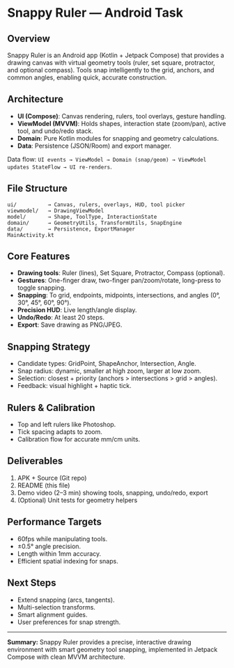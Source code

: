 # Snappy Ruler — Android Task

## Overview

Snappy Ruler is an Android app (Kotlin + Jetpack Compose) that provides a drawing canvas with virtual geometry tools (ruler, set square, protractor, and optional compass). Tools snap intelligently to the grid, anchors, and common angles, enabling quick, accurate construction.

## Architecture

* **UI (Compose)**: Canvas rendering, rulers, tool overlays, gesture handling.
* **ViewModel (MVVM)**: Holds shapes, interaction state (zoom/pan), active tool, and undo/redo stack.
* **Domain**: Pure Kotlin modules for snapping and geometry calculations.
* **Data**: Persistence (JSON/Room) and export manager.

Data flow: `UI events → ViewModel → Domain (snap/geom) → ViewModel updates StateFlow → UI re-renders`.

## File Structure

```
ui/          → Canvas, rulers, overlays, HUD, tool picker
viewmodel/   → DrawingViewModel
model/       → Shape, ToolType, InteractionState
domain/      → GeometryUtils, TransformUtils, SnapEngine
data/        → Persistence, ExportManager
MainActivity.kt
```

## Core Features

* **Drawing tools**: Ruler (lines), Set Square, Protractor, Compass (optional).
* **Gestures**: One-finger draw, two-finger pan/zoom/rotate, long-press to toggle snapping.
* **Snapping**: To grid, endpoints, midpoints, intersections, and angles (0°, 30°, 45°, 60°, 90°).
* **Precision HUD**: Live length/angle display.
* **Undo/Redo**: At least 20 steps.
* **Export**: Save drawing as PNG/JPEG.

## Snapping Strategy

* Candidate types: GridPoint, ShapeAnchor, Intersection, Angle.
* Snap radius: dynamic, smaller at high zoom, larger at low zoom.
* Selection: closest + priority (anchors > intersections > grid > angles).
* Feedback: visual highlight + haptic tick.

## Rulers & Calibration

* Top and left rulers like Photoshop.
* Tick spacing adapts to zoom.
* Calibration flow for accurate mm/cm units.

## Deliverables

1. APK + Source (Git repo)
2. README (this file)
3. Demo video (2–3 min) showing tools, snapping, undo/redo, export
4. (Optional) Unit tests for geometry helpers

## Performance Targets

* 60fps while manipulating tools.
* ±0.5° angle precision.
* Length within 1mm accuracy.
* Efficient spatial indexing for snaps.

## Next Steps

* Extend snapping (arcs, tangents).
* Multi-selection transforms.
* Smart alignment guides.
* User preferences for snap strength.

---

**Summary:** Snappy Ruler provides a precise, interactive drawing environment with smart geometry tool snapping, implemented in Jetpack Compose with clean MVVM architecture.
